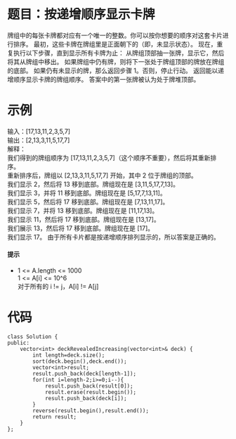 # 题目：按递增顺序显示卡牌
牌组中的每张卡牌都对应有一个唯一的整数。你可以按你想要的顺序对这套卡片进行排序。
最初，这些卡牌在牌组里是正面朝下的（即，未显示状态）。
现在，重复执行以下步骤，直到显示所有卡牌为止：
从牌组顶部抽一张牌，显示它，然后将其从牌组中移出。
如果牌组中仍有牌，则将下一张处于牌组顶部的牌放在牌组的底部。
如果仍有未显示的牌，那么返回步骤 1。否则，停止行动。
返回能以递增顺序显示卡牌的牌组顺序。
答案中的第一张牌被认为处于牌堆顶部。

# 示例
输入：[17,13,11,2,3,5,7]  
输出：[2,13,3,11,5,17,7]  
解释：  
我们得到的牌组顺序为 [17,13,11,2,3,5,7]（这个顺序不重要），然后将其重新排序。  
重新排序后，牌组以 [2,13,3,11,5,17,7] 开始，其中 2 位于牌组的顶部。  
我们显示 2，然后将 13 移到底部。牌组现在是 [3,11,5,17,7,13]。  
我们显示 3，并将 11 移到底部。牌组现在是 [5,17,7,13,11]。  
我们显示 5，然后将 17 移到底部。牌组现在是 [7,13,11,17]。  
我们显示 7，并将 13 移到底部。牌组现在是 [11,17,13]。  
我们显示 11，然后将 17 移到底部。牌组现在是 [13,17]。  
我们展示 13，然后将 17 移到底部。牌组现在是 [17]。  
我们显示 17。
由于所有卡片都是按递增顺序排列显示的，所以答案是正确的。

#### 提示
* 1 <= A.length <= 1000  
  1 <= A[i] <= 10^6  
  对于所有的 i != j，A[i] != A[j]

# 代码
```
class Solution {
public:
    vector<int> deckRevealedIncreasing(vector<int>& deck) {
        int length=deck.size();
        sort(deck.begin(),deck.end());
        vector<int>result;
        result.push_back(deck[length-1]);
        for(int i=length-2;i>=0;i--){
            result.push_back(result[0]);
            result.erase(result.begin());
            result.push_back(deck[i]);
        }
        reverse(result.begin(),result.end());
        return result;
    }
};
```
